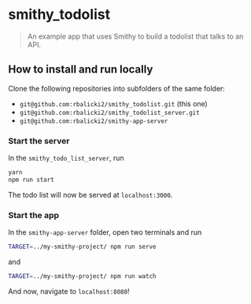 # smithy_todolist

> An example app that uses Smithy to build a todolist that talks to an API.

## How to install and run locally

Clone the following repositories into subfolders of the same folder:

* `git@github.com:rbalicki2/smithy_todolist.git` (this one)
* `git@github.com:rbalicki2/smithy_todolist_server.git`
* `git@github.com:rbalicki2/smithy-app-server`

### Start the server

In the `smithy_todo_list_server`, run

```sh
yarn
npm run start
```

The todo list will now be served at `localhost:3000`.

### Start the app

In the `smithy-app-server` folder, open two terminals and run

```sh
TARGET=../my-smithy-project/ npm run serve
```

and

```sh
TARGET=../my-smithy-project/ npm run watch
```

And now, navigate to `localhost:8080`!
